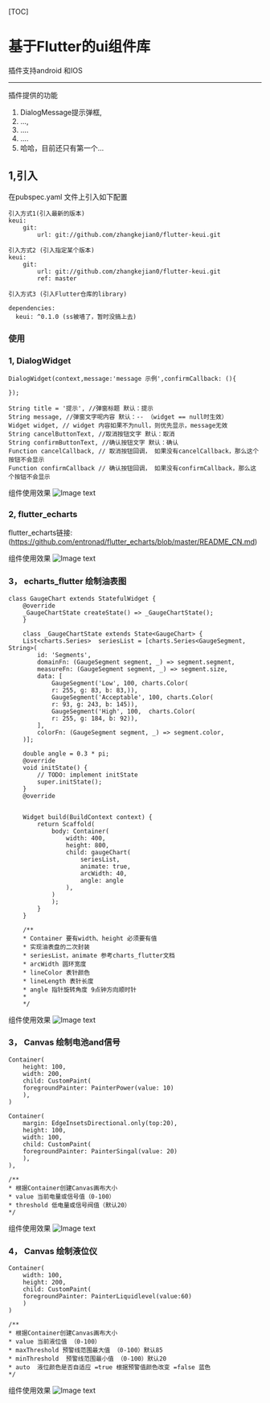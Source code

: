 [TOC]


# 基于Flutter的ui组件库
插件支持android 和IOS


-------
插件提供的功能

1. DialogMessage提示弹框,
2. ...,
3. ....
4. ....
5. 哈哈，目前还只有第一个...



## 1,引入
在pubspec.yaml 文件上引入如下配置


    引入方式1(引入最新的版本)
    keui:
        git:
            url: git://github.com/zhangkejian0/flutter-keui.git
    
    引入方式2 (引入指定某个版本)
    keui:
        git:
            url: git://github.com/zhangkejian0/flutter-keui.git
            ref: master
          
    引入方式3 (引入Flutter仓库的library)
          
    dependencies:
      keui: ^0.1.0 (ss被墙了，暂时没搞上去)
              
              
          
          
          
          
        


### 使用
### 1, DialogWidget
    DialogWidget(context,message:'message 示例',confirmCallback: (){

    });

    String title = '提示', //弹窗标题 默认：提示
    String message, //弹窗文字呢内容 默认：-- （widget == null时生效）
    Widget widget, // widget 内容如果不为null，则优先显示，message无效
    String cancelButtonText, //取消按钮文字 默认：取消
    String confirmButtonText, //确认按钮文字 默认：确认
    Function cancelCallback, // 取消按钮回调， 如果没有cancelCallback，那么这个按钮不会显示
    Function confirmCallback // 确认按钮回调， 如果没有confirmCallback，那么这个按钮不会显示

组件使用效果
![Image text](https://github.com/zhangkejian0/flutter-keui/blob/master/images/DialogWidget.png)

### 2, flutter_echarts
flutter_echarts链接: (https://github.com/entronad/flutter_echarts/blob/master/README_CN.md)

组件使用效果
![Image text](https://github.com/zhangkejian0/flutter-keui/blob/echart/images/echart.jpg)


### 3， echarts_flutter 绘制油表图
    class GaugeChart extends StatefulWidget {
        @override
        _GaugeChartState createState() => _GaugeChartState();
        }

        class _GaugeChartState extends State<GaugeChart> {
        List<charts.Series>  seriesList = [charts.Series<GaugeSegment, String>(
            id: 'Segments',
            domainFn: (GaugeSegment segment, _) => segment.segment,
            measureFn: (GaugeSegment segment, _) => segment.size,
            data: [
                GaugeSegment('Low', 100, charts.Color(
                r: 255, g: 83, b: 83,)),
                GaugeSegment('Acceptable', 100, charts.Color(
                r: 93, g: 243, b: 145)),
                GaugeSegment('High', 100,  charts.Color(
                r: 255, g: 184, b: 92)),
            ],
            colorFn: (GaugeSegment segment, _) => segment.color,
        )];

        double angle = 0.3 * pi;
        @override
        void initState() {
            // TODO: implement initState
            super.initState();
        }
        @override


        Widget build(BuildContext context) {
            return Scaffold(
                body: Container(
                    width: 400,
                    height: 800,
                    child: gaugeChart(
                        seriesList,
                        animate: true,
                        arcWidth: 40,
                        angle: angle
                    ),
                )
                );
            }
        }

        /**
        * Container 要有width、height 必须要有值
        * 实现油表盘的二次封装
        * seriesList，animate 参考charts_flutter文档
        * arcWidth 圆环宽度
        * lineColor 表针颜色
        * lineLength 表针长度
        * angle 指针旋转角度 9点钟方向顺时针
        * 
        */

组件使用效果
![Image text](https://github.com/zhangkejian0/flutter-keui/blob/charts_flutter/images/gauge.jpg)

### 3， Canvas 绘制电池and信号

    Container(
        height: 100,
        width: 200,
        child: CustomPaint(
        foregroundPainter: PainterPower(value: 10)
        ),
    )

    Container(
        margin: EdgeInsetsDirectional.only(top:20),
        height: 100,
        width: 100,
        child: CustomPaint(
        foregroundPainter: PainterSingal(value: 20)
        ),
    ),
    
    /**
    * 根据Container创建Canvas画布大小
    * value 当前电量或信号值（0-100）
    * threshold 低电量或信号阀值（默认20）
    */

组件使用效果
![Image text](https://github.com/zhangkejian0/flutter-keui/blob/charts_flutter/images/SingalPower.jpg)

### 4， Canvas 绘制液位仪

    Container(
        width: 100,
        height: 200,
        child: CustomPaint(
        foregroundPainter: PainterLiquidlevel(value:60)
        )
    )

    /**
    * 根据Container创建Canvas画布大小
    * value 当前液位值 （0-100）
    * maxThreshold 预警线范围最大值 （0-100）默认85
    * minThreshold  预警线范围最小值 （0-100）默认20
    * auto  液位颜色是否自适应 =true 根据预警值颜色改变 =false 蓝色
    */

组件使用效果
![Image text](https://github.com/zhangkejian0/flutter-keui/blob/master/images/Liquidlevel.jpg)